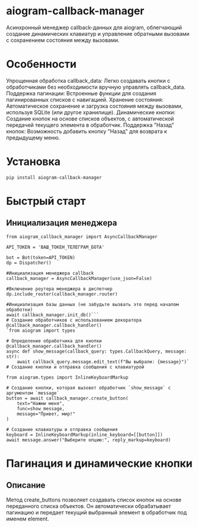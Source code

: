 # aiogram-callback-manager
Асинхронный менеджер callback-данных для aiogram, облегчающий создание динамических клавиатур и управление обратными вызовами с сохранением состояния между вызовами.

# Особенности
Упрощенная обработка callback_data: Легко создавать кнопки с обработчиками без необходимости вручную управлять callback_data.
Поддержка пагинации: Встроенные функции для создания пагинированных списков с навигацией.
Хранение состояния: Автоматическое сохранение и загрузка состояния между вызовами, используя SQLite (или другое хранилище).
Динамические кнопки: Создание кнопок на основе списков объектов, с автоматической передачей текущего элемента в обработчик.
Поддержка "Назад" кнопок: Возможность добавить кнопку "Назад" для возврата к предыдущему меню.
# Установка

`pip install aiogram-callback-manager`
# Быстрый старт
## Инициализация менеджера
```from aiogram import Bot, Dispatcher
from aiogram_callback_manager import AsyncCallbackManager

API_TOKEN = 'ВАШ_ТОКЕН_ТЕЛЕГРАМ_БОТА'

bot = Bot(token=API_TOKEN)
dp = Dispatcher()

#Инициализация менеджера callback
callback_manager = AsyncCallbackManager(use_json=False)

#Включение роутера менеджера в диспетчер
dp.include_router(callback_manager.router)

#Инициализация базы данных (не забудьте вызвать это перед началом обработки)
await callback_manager.init_db()```
# Создание обработчиков с использованием декоратора @callback_manager.callback_handler()
`from aiogram import types

# Определение обработчика для кнопки
@callback_manager.callback_handler()
async def show_message(callback_query: types.CallbackQuery, message: str):
    await callback_query.message.edit_text(f"Вы выбрали: {message}")`
# Создание кнопки и отправка сообщения с клавиатурой

from aiogram.types import InlineKeyboardMarkup

# Создание кнопки, которая вызовет обработчик `show_message` с аргументом `message`
button = await callback_manager.create_button(
    text="Нажми меня",
    func=show_message,
    message="Привет, мир!"
)

# Создание клавиатуры и отправка сообщения
keyboard = InlineKeyboardMarkup(inline_keyboard=[[button]])
await message.answer("Выберите опцию:", reply_markup=keyboard) 
```

# Пагинация и динамические кнопки
## Описание
Метод create_buttons позволяет создавать список кнопок на основе переданного списка объектов. Он автоматически обрабатывает пагинацию и передает текущий выбранный элемент в обработчик под именем element.